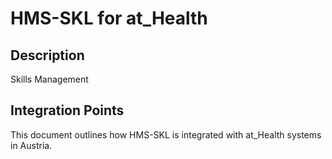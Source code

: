 # HMS-SKL for at_Health

## Description

Skills Management

## Integration Points

This document outlines how HMS-SKL is integrated with at_Health systems in Austria.
